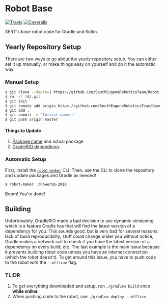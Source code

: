 # Robot Base

[![Travis][travis-img]][travis-url]
[![Coveralls][coveralls-img]][coveralls-url]

SERT's base robot code for Gradle and Kotlin.

## Yearly Repository Setup

There are two ways to go about the yearly repository setup. You can either set it up manually, or
make things easy on yourself and do it the automatic way.

### Manual Setup

```bash
$ git clone --depth=1 https://github.com/SouthEugeneRoboticsTeam/Robot-Base.git GameName-Year
$ rm -rf !$/.git
$ git init
$ git remote add origin https://github.com/SouthEugeneRoboticsTeam/GameName-Year.git
$ git add .
$ git commit -m "Initial commit"
$ git push origin master
```

#### Things to Update

1. [Package name](https://github.com/SouthEugeneRoboticsTeam/Robot-Base/blob/master/build.gradle#L41) and actual package
1. [GradleRIO dependency](https://github.com/SouthEugeneRoboticsTeam/Robot-Base/blob/master/build.gradle#L13)

### Automatic Setup

First, install the [`robot-maker`](https://github.com/SouthEugeneRoboticsTeam/robot-maker) CLI.
Then, use the CLI to clone the repository and update packages and Gradle as needed!

```bash
$ robot-maker ./PowerUp-2018
```

Boom! You're done!

## Building

Unfortunately, GradleRIO made a bad decision to use dynamic versioning which is a feature Gradle has
that will find the latest version of a dependency for you. This sounds good, but is very bad for
several reasons: lack of build reproducibility, stuff could change under you without notice, Gradle
makes a network call to check if you have the latest version of a dependency on every build, etc.
The last example is the main issue because it prevents building robot code unless you have an
internet connection (which the robot doesn't). To get around this issue, you have to push code to
the robot with the `--offline` flag.

### TL;DR

1. To get everything downloaded and setup, run `./gradlew build` once **while online**
2. When pushing code to the robot, use `./gradlew deploy --offline`

[travis-img]: https://img.shields.io/travis/SouthEugeneRoboticsTeam/Robot-Base.svg?style=flat-square
[travis-url]: https://travis-ci.org/SouthEugeneRoboticsTeam/Robot-Base
[coveralls-img]: https://img.shields.io/coveralls/SouthEugeneRoboticsTeam/Robot-Base.svg?style=flat-square
[coveralls-url]: https://coveralls.io/github/SouthEugeneRoboticsTeam/Robot-Base
